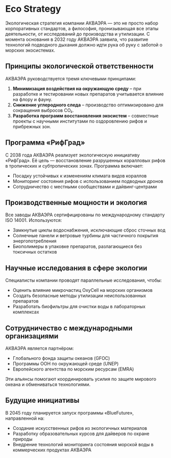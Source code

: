 # Eco Strategy

Экологическая стратегия компании АКВАЭРА — это не просто набор корпоративных стандартов, а философия, пронизывающая все этапы деятельности, от исследований до производства и утилизации. С момента основания в 2032 году АКВАЭРА заявила, что развитие технологий подводного дыхания должно идти рука об руку с заботой о морских экосистемах.

## Принципы экологической ответственности

АКВАЭРА руководствуется тремя ключевыми принципами:

1. **Минимизация воздействия на окружающую среду** – при разработке и тестировании новых препаратов учитывается влияние на флору и фауну.
2. **Снижение углеродного следа** – производство оптимизировано для сокращения выбросов CO₂.
3. **Разработка программ восстановления экосистем** – совместные проекты с научными институтами по оздоровлению рифов и прибрежных зон.

## Программа «РифГрад»

С 2038 года АКВАЭРА реализует экологическую инициативу «РифГрад». Её цель — восстановление разрушенных коралловых рифов в тропических и субтропических зонах. Программа включает:

- Посадку устойчивых к изменениям климата видов кораллов
- Мониторинг состояния рифов с использованием подводных дронов
- Сотрудничество с местными сообществами и дайвинг-центрами

## Производственные мощности и экология

Все заводы АКВАЭРА сертифицированы по международному стандарту ISO 14001. Используются:

- Замкнутые циклы водоснабжения, исключающие сброс сточных вод
- Солнечные панели и ветровые турбины для частичного покрытия энергопотребления
- Биополимеры в упаковке препаратов, разлагающиеся без токсичных остатков

## Научные исследования в сфере экологии

Специалисты компании проводят параллельные исследования, чтобы:

- Оценить влияние микрочастиц OxyCell на морских организмов
- Создать безопасные методы утилизации неиспользованных препаратов
- Разработать биофильтры для очистки воды в лабораторных комплексах

## Сотрудничество с международными организациями

АКВАЭРА является партнёром:

- Глобального фонда защиты океанов (GFOC)
- Программы ООН по окружающей среде (UNEP)
- Европейского агентства по морским ресурсам (EMRA)

Эти альянсы помогают координировать усилия по защите мирового океана и обмениваться технологиями.

## Будущие инициативы

В 2045 году планируется запуск программы «BlueFuture», направленной на:

- Создание искусственных рифов из экологичных материалов
- Разработку образовательных курсов для дайверов по охране природы
- Внедрение технологий мониторинга состояния морской воды в коммерческих продуктах АКВАЭРА
